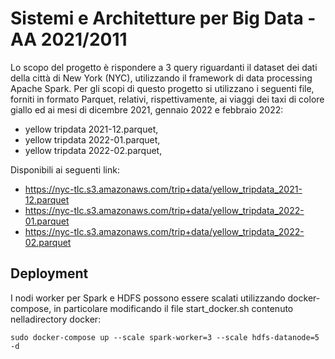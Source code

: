 # Sistemi e Architetture per Big Data - AA 2021/2011

Lo scopo del progetto è rispondere a 3 query riguardanti il dataset dei dati della città di New York (NYC), utilizzando il framework di data processing Apache Spark.
Per gli scopi di questo progetto si utilizzano i seguenti file, forniti in formato Parquet, relativi, rispettivamente, ai viaggi dei taxi di colore giallo ed ai mesi di dicembre 2021, gennaio 2022 e febbraio 2022:
- yellow tripdata 2021-12.parquet,
- yellow tripdata 2022-01.parquet,
- yellow tripdata 2022-02.parquet,


Disponibili ai seguenti link:
- https://nyc-tlc.s3.amazonaws.com/trip+data/yellow_tripdata_2021-12.parquet
- https://nyc-tlc.s3.amazonaws.com/trip+data/yellow_tripdata_2022-01.parquet
- https://nyc-tlc.s3.amazonaws.com/trip+data/yellow_tripdata_2022-02.parquet

## Deployment
I nodi worker per Spark e HDFS possono essere scalati utilizzando docker-compose, in particolare modificando il file start_docker.sh contenuto nelladirectory docker:
    
    sudo docker-compose up --scale spark-worker=3 --scale hdfs-datanode=5 -d
